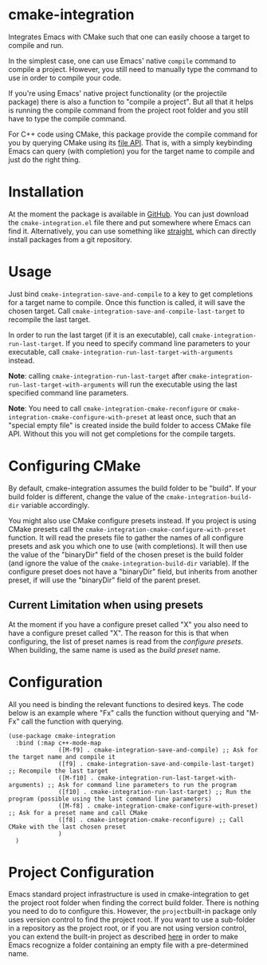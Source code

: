 # cmake-integration


Integrates Emacs with CMake such that one can easily choose a target to compile and run.


In the simplest case, one can use Emacs' native `compile` command to compile a project. However, you still need to manually type the command to use in order to compile your code.

If you're using Emacs' native project functionality (or the projectile package) there is also a function to "compile a project". But all that it helps is running the compile command from the project root folder and you still have to type the compile command.


For C++ code using CMake, this package provide the compile command for you by querying CMake using its [file API](https://cmake.org/cmake/help/latest/manual/cmake-file-api.7.html). That is, with a simply keybinding Emacs can query (with completion) you for the target name to compile and just do the right thing.


# Installation

At the moment the package is available in [GitHub](https://github.com/darcamo/cmake-integration). You can just download the `cmake-integration.el` file there and put somewhere where Emacs can find it. Alternatively, you can use something like [straight](https://github.com/raxod502/straight.el), which can directly install packages from a git repository.


# Usage

Just bind `cmake-integration-save-and-compile` to a key to get
completions for a target name to compile. Once this function is
called, it will save the chosen target. Call
`cmake-integration-save-and-compile-last-target` to recompile the last
target.


In order to run the last target (if it is an executable), call
`cmake-integration-run-last-target`. If you need to specify command
line parameters to your executable, call
`cmake-integration-run-last-target-with-arguments` instead.

**Note**: calling `cmake-integration-run-last-target` after
`cmake-integration-run-last-target-with-arguments` will run the
executable using the last specified command line parameters.

**Note**: You need to call `cmake-integration-cmake-reconfigure` or
`cmake-integration-cmake-configure-with-preset` at least once, such
that an "special empty file" is created inside the build folder to
access CMake file API. Without this you will not get completions for
the compile targets.

# Configuring CMake

By default, cmake-integration assumes the build folder to be "build". If your build folder is different, change the value of the `cmake-integration-build-dir` variable accordingly.

You might also use CMake configure presets instead. If you project is using CMake presets call the `cmake-integration-cmake-configure-with-preset` function. It will read the presets file to gather the names of all configure presets and ask you which one to use (with completions). It will then use the value of the "binaryDir" field of the chosen preset is the build folder (and ignore the value of the `cmake-integration-build-dir` variable). If the configure preset does not have a "binaryDir" field, but inherits from another preset, if will use the "binaryDir" field of the parent preset.

## Current Limitation when using presets

At the moment if you have a configure preset called "X" you also need
to have a configure preset called "X". The reason for this is that
when configuring, the list of preset names is read from the *configure
presets*. When building, the same name is used as the *build preset*
name.

# Configuration

All you need is binding the relevant functions to desired keys. The code below is an example where "Fx" calls the function without querying and "M-Fx" call the function with querying.

```emacs-lisp
(use-package cmake-integration
  :bind (:map c++-mode-map
              ([M-f9] . cmake-integration-save-and-compile) ;; Ask for the target name and compile it
              ([f9] . cmake-integration-save-and-compile-last-target) ;; Recompile the last target
              ([M-f10] . cmake-integration-run-last-target-with-arguments) ;; Ask for command line parameters to run the program
              ([f10] . cmake-integration-run-last-target) ;; Run the program (possible using the last command line parameters)
              ([M-f8] . cmake-integration-cmake-configure-with-preset) ;; Ask for a preset name and call CMake
              ([f8] . cmake-integration-cmake-reconfigure) ;; Call CMake with the last chosen preset
              )
  )
```

# Project Configuration

Emacs standard project infrastructure is used in cmake-integration to
get the project root folder when finding the correct build folder.
There is nothing you need to do to configure this. However, the
`project`built-in package only uses version control to find the
project root. If you want to use a sub-folder in a repository as the
project root, or if you are not using version control, you can extend
the built-in project as described
[here](https://www.manueluberti.eu/emacs/2020/11/14/extending-project/)
in order to make Emacs recognize a folder containing an empty file
with a pre-determined name.
